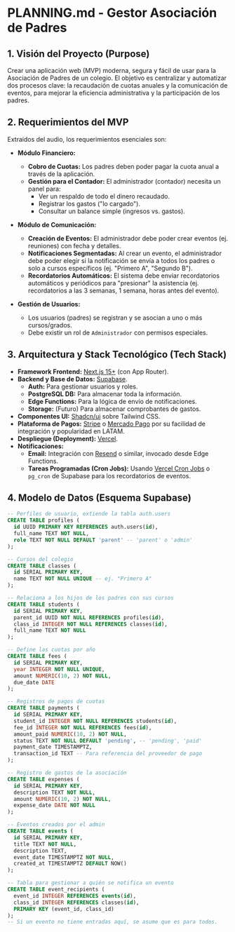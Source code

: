 # PLANNING.md - Gestor Asociación de Padres

## 1. Visión del Proyecto (Purpose)

Crear una aplicación web (MVP) moderna, segura y fácil de usar para la Asociación de Padres de un colegio. El objetivo es centralizar y automatizar dos procesos clave: la recaudación de cuotas anuales y la comunicación de eventos, para mejorar la eficiencia administrativa y la participación de los padres.

## 2. Requerimientos del MVP

Extraídos del audio, los requerimientos esenciales son:

* **Módulo Financiero:**
  * **Cobro de Cuotas:** Los padres deben poder pagar la cuota anual a través de la aplicación.
  * **Gestión para el Contador:** El administrador (contador) necesita un panel para:
    * Ver un respaldo de todo el dinero recaudado.
    * Registrar los gastos ("lo cargado").
    * Consultar un balance simple (ingresos vs. gastos).

* **Módulo de Comunicación:**
  * **Creación de Eventos:** El administrador debe poder crear eventos (ej. reuniones) con fecha y detalles.
  * **Notificaciones Segmentadas:** Al crear un evento, el administrador debe poder elegir si la notificación se envía a todos los padres o solo a cursos específicos (ej. "Primero A", "Segundo B").
  * **Recordatorios Automáticos:** El sistema debe enviar recordatorios automáticos y periódicos para "presionar" la asistencia (ej. recordatorios a las 3 semanas, 1 semana, horas antes del evento).

* **Gestión de Usuarios:**
  * Los usuarios (padres) se registran y se asocian a uno o más cursos/grados.
  * Debe existir un rol de `Administrador` con permisos especiales.

## 3. Arquitectura y Stack Tecnológico (Tech Stack)

* **Framework Frontend:** [Next.js 15+](https://nextjs.org/) (con App Router).
* **Backend y Base de Datos:** [Supabase](https://supabase.com/).
  * **Auth:** Para gestionar usuarios y roles.
  * **PostgreSQL DB:** Para almacenar toda la información.
  * **Edge Functions:** Para la lógica de envío de notificaciones.
  * **Storage:** (Futuro) Para almacenar comprobantes de gastos.
* **Componentes UI:** [Shadcn/ui](https://ui.shadcn.com/) sobre Tailwind CSS.
* **Plataforma de Pagos:** [Stripe](https://stripe.com/) o [Mercado Pago](https://www.mercadopago.com/) por su facilidad de integración y popularidad en LATAM.
* **Despliegue (Deployment):** [Vercel](https://vercel.com/).
* **Notificaciones:**
  * **Email:** Integración con [Resend](https://resend.com/) o similar, invocado desde Edge Functions.
  * **Tareas Programadas (Cron Jobs):** Usando [Vercel Cron Jobs](https://vercel.com/docs/cron-jobs) o `pg_cron` de Supabase para los recordatorios de eventos.

## 4. Modelo de Datos (Esquema Supabase)

```sql
-- Perfiles de usuario, extiende la tabla auth.users
CREATE TABLE profiles (
  id UUID PRIMARY KEY REFERENCES auth.users(id),
  full_name TEXT NOT NULL,
  role TEXT NOT NULL DEFAULT 'parent' -- 'parent' o 'admin'
);

-- Cursos del colegio
CREATE TABLE classes (
  id SERIAL PRIMARY KEY,
  name TEXT NOT NULL UNIQUE -- ej. "Primero A"
);

-- Relaciona a los hijos de los padres con sus cursos
CREATE TABLE students (
  id SERIAL PRIMARY KEY,
  parent_id UUID NOT NULL REFERENCES profiles(id),
  class_id INTEGER NOT NULL REFERENCES classes(id),
  full_name TEXT NOT NULL
);

-- Define las cuotas por año
CREATE TABLE fees (
  id SERIAL PRIMARY KEY,
  year INTEGER NOT NULL UNIQUE,
  amount NUMERIC(10, 2) NOT NULL,
  due_date DATE
);

-- Registros de pagos de cuotas
CREATE TABLE payments (
  id SERIAL PRIMARY KEY,
  student_id INTEGER NOT NULL REFERENCES students(id),
  fee_id INTEGER NOT NULL REFERENCES fees(id),
  amount_paid NUMERIC(10, 2) NOT NULL,
  status TEXT NOT NULL DEFAULT 'pending', -- 'pending', 'paid'
  payment_date TIMESTAMPTZ,
  transaction_id TEXT -- Para referencia del proveedor de pago
);

-- Registro de gastos de la asociación
CREATE TABLE expenses (
  id SERIAL PRIMARY KEY,
  description TEXT NOT NULL,
  amount NUMERIC(10, 2) NOT NULL,
  expense_date DATE NOT NULL
);

-- Eventos creados por el admin
CREATE TABLE events (
  id SERIAL PRIMARY KEY,
  title TEXT NOT NULL,
  description TEXT,
  event_date TIMESTAMPTZ NOT NULL,
  created_at TIMESTAMPTZ DEFAULT NOW()
);

-- Tabla para gestionar a quién se notifica un evento
CREATE TABLE event_recipients (
  event_id INTEGER REFERENCES events(id),
  class_id INTEGER REFERENCES classes(id),
  PRIMARY KEY (event_id, class_id)
);
-- Si un evento no tiene entradas aquí, se asume que es para todos.
